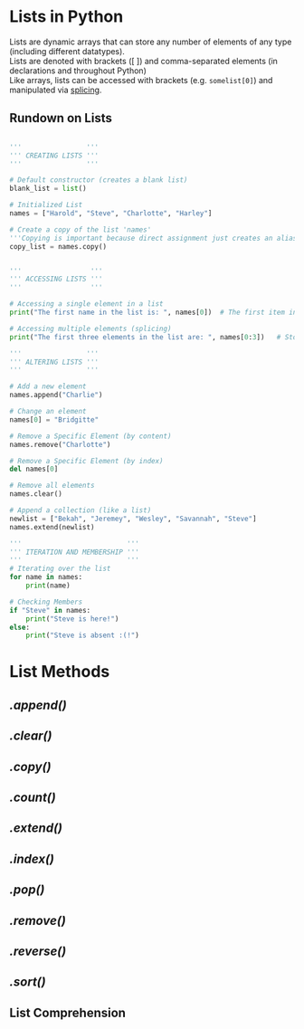 # Lists in Python
Lists are dynamic arrays that can store any number of elements of any type (including different datatypes). <br />
Lists are denoted with brackets (\[ \]) and comma-separated elements (in declarations and throughout Python) <br />
Like arrays, lists can be accessed with brackets (e.g. `somelist[0]`) and manipulated via [splicing](https://www.geeksforgeeks.org/python-list-slicing/). <br />

## Rundown on Lists
```Python

'''                '''
''' CREATING LISTS '''
'''                '''

# Default constructor (creates a blank list)
blank_list = list()

# Initialized List
names = ["Harold", "Steve", "Charlotte", "Harley"]

# Create a copy of the list 'names'
'''Copying is important because direct assignment just creates an alias'''
copy_list = names.copy()


'''                 '''
''' ACCESSING LISTS '''
'''                 '''

# Accessing a single element in a list
print("The first name in the list is: ", names[0])  # The first item in a list is 0

# Accessing multiple elements (splicing)
print("The first three elements in the list are: ", names[0:3])   # Stop before index 3 (not grab 3 elements)

'''                '''
''' ALTERING LISTS '''
'''                '''

# Add a new element
names.append("Charlie")

# Change an element
names[0] = "Bridgitte"

# Remove a Specific Element (by content)
names.remove("Charlotte")

# Remove a Specific Element (by index)
del names[0]

# Remove all elements
names.clear()

# Append a collection (like a list)
newlist = ["Bekah", "Jeremey", "Wesley", "Savannah", "Steve"]
names.extend(newlist)

'''                          '''
''' ITERATION AND MEMBERSHIP '''
'''                          '''
# Iterating over the list
for name in names:
    print(name)

# Checking Members
if "Steve" in names:
    print("Steve is here!")
else:
    print("Steve is absent :(!")
```

# List Methods

## _.append()_

## _.clear()_

## _.copy()_

## _.count()_

## _.extend()_

## _.index()_

## _.pop()_

## _.remove()_

## _.reverse()_

## _.sort()_

## List Comprehension
